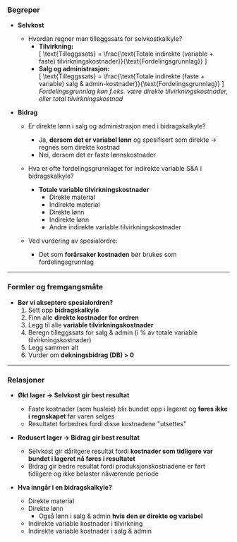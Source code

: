 ### Begreper

- **Selvkost**  
  - Hvordan regner man tilleggssats for selvkostkalkyle?  
    - **Tilvirkning:**  
      \[
      \text{Tilleggssats} = \frac{\text{Totale indirekte (variable + faste) tilvirkningskostnader}}{\text{Fordelingsgrunnlag}}
      \]  
    - **Salg og administrasjon:**  
      \[
      \text{Tilleggssats} = \frac{\text{Totale indirekte (faste + variable) salg & admin-kostnader}}{\text{Fordelingsgrunnlag}}
      \]  
      *Fordelingsgrunnlag kan f.eks. være direkte tilvirkningskostnader, eller total tilvirkningskostnad*

- **Bidrag**  
  - Er direkte lønn i salg og administrasjon med i bidragskalkyle?  
    - Ja, **dersom det er variabel lønn** og spesifisert som direkte → regnes som direkte kostnad  
    - Nei, dersom det er faste lønnskostnader  

  - Hva er ofte fordelingsgrunnlaget for indirekte variable S&A i bidragskalkyle?  
    - **Totale variable tilvirkningskostnader**  
      - Direkte material  
      - Indirekte material  
      - Direkte lønn  
      - Indirekte lønn  
      - Andre indirekte variable tilvirkningskostnader

  - Ved vurdering av spesialordre:  
    - Det som **forårsaker kostnaden** bør brukes som fordelingsgrunnlag

---

### Formler og fremgangsmåte

- **Bør vi akseptere spesialordren?**  
  1. Sett opp **bidragskalkyle**  
  2. Finn alle **direkte kostnader for ordren**  
  3. Legg til alle **variable tilvirkningskostnader**  
  4. Beregn tilleggssats for salg & admin (i % av totale variable tilvirkningskostnader)  
  5. Legg sammen alt  
  6. Vurder om **dekningsbidrag (DB) > 0**

---

### Relasjoner

- **Økt lager → Selvkost gir best resultat**  
  - Faste kostnader (som husleie) blir bundet opp i lageret og **føres ikke i regnskapet** før varen selges  
  - Resultatet forbedres fordi disse kostnadene "utsettes"

- **Redusert lager → Bidrag gir best resultat**  
  - Selvkost gir dårligere resultat fordi **kostnader som tidligere var bundet i lageret nå føres i resultatet**  
  - Bidrag gir bedre resultat fordi produksjonskostnadene er ført tidligere og ikke belaster nåværende periode

- **Hva inngår i en bidragskalkyle?**  
  - Direkte material  
  - Direkte lønn  
    - Også lønn i salg & admin **hvis den er direkte og variabel**  
  - Indirekte variable kostnader i tilvirkning  
  - Indirekte variable kostnader i salg & admin